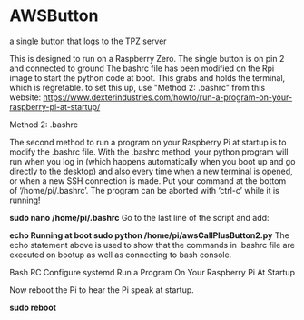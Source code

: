 # AWSButton
a single button that logs to the TPZ server

This is designed to run on a Raspberry Zero. The single button is on pin 2 and connected to ground
The bashrc file has been modified on the Rpi image to start the python code at boot. This grabs and holds the terminal, which is regretable.
to set this up, use  "Method 2: .bashrc" from this website: https://www.dexterindustries.com/howto/run-a-program-on-your-raspberry-pi-at-startup/

Method 2: .bashrc


The second method to run a program on your Raspberry Pi at startup is to modify the .bashrc  file. With the .bashrc method, your python program will run when you log in (which happens automatically when you boot up and go directly to the desktop) and also every time when a new terminal is opened, or when a new SSH connection is made. Put your command at the bottom of ‘/home/pi/.bashrc’. The program can be aborted with ‘ctrl-c’ while it is running!

**sudo nano /home/pi/.bashrc**
Go to the last line of the script and add:

**echo Running at boot 
sudo python /home/pi/awsCallPlusButton2.py**
The echo statement above is used to show that the commands in .bashrc file are executed on bootup as well as connecting to bash console.

Bash RC Configure systemd Run a Program On Your Raspberry Pi At Startup

Now reboot the Pi to hear the Pi speak at startup.

**sudo reboot**
